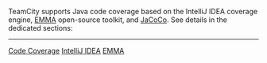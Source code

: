 [//]: # (title: Configuring Java Code Coverage)
[//]: # (auxiliary-id: Configuring Java Code Coverage)

TeamCity supports Java code coverage based on the IntelliJ IDEA coverage engine, [EMMA](http://emma.sourceforge.net/) open-source toolkit, and [JaCoCo](http://www.eclemma.org/jacoco/).
See details in the dedicated sections:

<toc>
</toc>


__ __

<seealso>
        <category ref="concepts">
            <a href="code-coverage.md">Code Coverage</a>
        </category>
        <category ref="admin-guide">
            <a href="intellij-idea.md">IntelliJ IDEA</a>
            <a href="emma.md">EMMA</a>
        </category>
</seealso>
